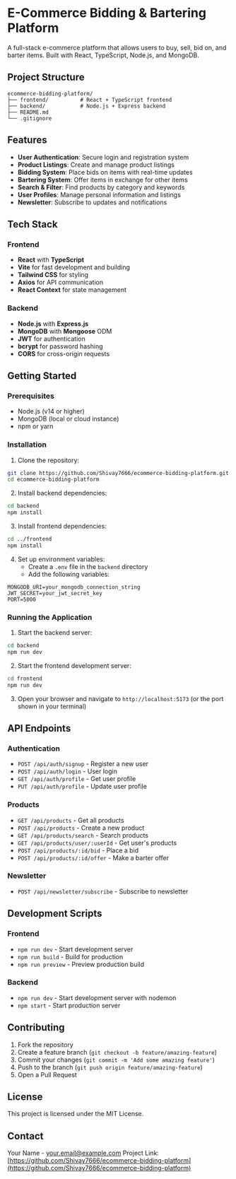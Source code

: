 # E-Commerce Bidding & Bartering Platform

A full-stack e-commerce platform that allows users to buy, sell, bid on, and barter items. Built with React, TypeScript, Node.js, and MongoDB.

## Project Structure

```
ecommerce-bidding-platform/
├── frontend/          # React + TypeScript frontend
├── backend/           # Node.js + Express backend
├── README.md
└── .gitignore
```

## Features

- **User Authentication**: Secure login and registration system
- **Product Listings**: Create and manage product listings
- **Bidding System**: Place bids on items with real-time updates
- **Bartering System**: Offer items in exchange for other items
- **Search & Filter**: Find products by category and keywords
- **User Profiles**: Manage personal information and listings
- **Newsletter**: Subscribe to updates and notifications

## Tech Stack

### Frontend
- **React** with **TypeScript**
- **Vite** for fast development and building
- **Tailwind CSS** for styling
- **Axios** for API communication
- **React Context** for state management

### Backend
- **Node.js** with **Express.js**
- **MongoDB** with **Mongoose** ODM
- **JWT** for authentication
- **bcrypt** for password hashing
- **CORS** for cross-origin requests

## Getting Started

### Prerequisites
- Node.js (v14 or higher)
- MongoDB (local or cloud instance)
- npm or yarn

### Installation

1. Clone the repository:
```bash
git clone https://github.com/Shivay7666/ecommerce-bidding-platform.git
cd ecommerce-bidding-platform
```

2. Install backend dependencies:
```bash
cd backend
npm install
```

3. Install frontend dependencies:
```bash
cd ../frontend
npm install
```

4. Set up environment variables:
   - Create a `.env` file in the `backend` directory
   - Add the following variables:
```env
MONGODB_URI=your_mongodb_connection_string
JWT_SECRET=your_jwt_secret_key
PORT=5000
```

### Running the Application

1. Start the backend server:
```bash
cd backend
npm run dev
```

2. Start the frontend development server:
```bash
cd frontend
npm run dev
```

3. Open your browser and navigate to `http://localhost:5173` (or the port shown in your terminal)

## API Endpoints

### Authentication
- `POST /api/auth/signup` - Register a new user
- `POST /api/auth/login` - User login
- `GET /api/auth/profile` - Get user profile
- `PUT /api/auth/profile` - Update user profile

### Products
- `GET /api/products` - Get all products
- `POST /api/products` - Create a new product
- `GET /api/products/search` - Search products
- `GET /api/products/user/:userId` - Get user's products
- `POST /api/products/:id/bid` - Place a bid
- `POST /api/products/:id/offer` - Make a barter offer

### Newsletter
- `POST /api/newsletter/subscribe` - Subscribe to newsletter

## Development Scripts

### Frontend
- `npm run dev` - Start development server
- `npm run build` - Build for production
- `npm run preview` - Preview production build

### Backend
- `npm run dev` - Start development server with nodemon
- `npm start` - Start production server

## Contributing

1. Fork the repository
2. Create a feature branch (`git checkout -b feature/amazing-feature`)
3. Commit your changes (`git commit -m 'Add some amazing feature'`)
4. Push to the branch (`git push origin feature/amazing-feature`)
5. Open a Pull Request

## License

This project is licensed under the MIT License.

## Contact

Your Name - your.email@example.com
Project Link: [https://github.com/Shivay7666/ecommerce-bidding-platform](https://github.com/Shivay7666/ecommerce-bidding-platform)
